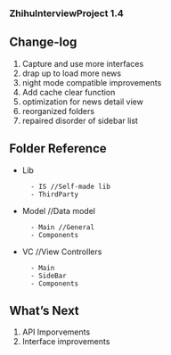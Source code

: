 ### ZhihuInterviewProject 1.4

## Change-log

1. Capture and use more interfaces
2. drap up to load more news
3. night mode compatible improvements
4. Add cache clear function
5. optimization for news detail view
6. reorganized folders
7. repaired disorder of sidebar list

## Folder Reference

- Lib 

		- IS //Self-made lib
		- ThirdParty
- Model //Data model

		- Main //General
		- Components
- VC //View Controllers

		- Main 
		- SideBar
 		- Components

## What’s Next

1. API Imporvements
2. Interface improvements